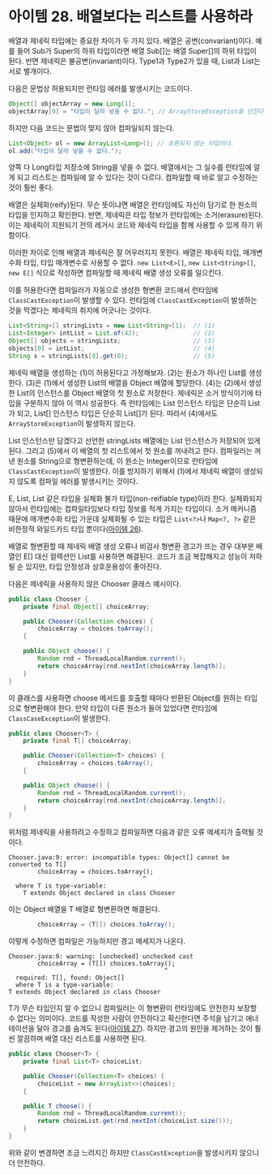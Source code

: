 # 아이템 28. 배열보다는 리스트를 사용하라
배열과 제네릭 타입에는 중요한 차이가 두 가지 있다.
배열은 공변(convariant)이다. 예를 들어 Sub가 Super의 하위 타입이라면 배열 Sub[]는 배열 Super[]의 하위 타입이 된다. 반면 제네릭은 불공변(invariant)이다. Type1과 Type2가 있을 때, List<Type1>과 List<Type2>는 서로 별개이다.

다음은 문법상 허용되지만 런타임 에러를 발생시키는 코드이다.
```java
Object[] objectArray = new Long[1];
objectArray[0] = "타입이 달라 넣을 수 없다."; // ArrayStoreException을 던진다.
```
하지만 다음 코드는 문법이 맞지 않아 컴파일되지 않는다.
```java
List<Object> ol = new ArrayList<Long>(); // 호환되지 않는 타입이다.
ol.add("타입이 달라 넣을 수 없다.");
```
양쪽 다 Long타입 저장소에 String을 넣을 수 없다.
배열에서는 그 실수를 런타임에 알게 되고 리스트는 컴파일에 알 수 있다는 것이 다르다.
컴파일할 때 바로 알고 수정하는 것이 훨씬 좋다.

배열은 실체화(reify)된다.
무슨 뜻이냐면 배열은 런타임에도 자신이 담기로 한 원소의 타입을 인지하고 확인한다.
반면, 제네릭은 타입 정보가 런타임에는 소거(erasure)된다.
이는 제네릭이 지원되기 전의 레거시 코드와 제네릭 타입을 함께 사용할 수 있게 하기 위함이다.

이러한 차이로 인해 배열과 제네릭은 잘 어우러지지 못한다.
배열은 제네릭 타입, 매개변수화 타입, 타입 매개변수로 사용할 수 없다.
`new List<E>[]`, `new List<String>[]`, `new E[]` 식으로 작성하면 컴파일할 때 제네릭 배열 생성 오류를 일으킨다.

이를 허용한다면 컴파일러가 자동으로 생성한 형변환 코드에서 런타임에 `ClassCastException`이 발생할 수 있다.
런타임에 `ClassCastException`이 발생하는 것을 막겠다는 제네릭의 취지에 어긋나는 것이다.
```java
List<String>[] stringLists = new List<String>[1];  // (1)
List<Integer> intList = List.of(42);               // (2)
Object[] objects = stringLists;                    // (3)
objects[0] = intList;                              // (4)
String s = stringLists[0].get(0);                  // (5)
```
제네릭 배열을 생성하는 (1)이 허용된다고 가정해보자.
(2)는 원소가 하나인 List<Integer>를 생성한다.
(3)은 (1)에서 생성한 List<String>의 배열을 Object 배열에 할당한다.
(4)는 (2)에서 생성한 List<Integer>의 인스턴스를 Object 배열의 첫 원소로 저장한다.
제네릭은 소거 방식이기에 타입을 구분하지 않아 이 역시 성공한다.
즉 런타임에는 List<Integer> 인스턴스 타입은 단순히 List가 되고, List<Integer>[] 인스턴스 타입은 단순히 List[]가 된다.
따라서 (4)에서도 `ArrayStoreException`이 발생하지 않는다.

List<String> 인스턴스만 담겠다고 선언한 stringLists 배열에는 List<Integer> 인스턴스가 저장되어 있게 된다.
그리고 (5)에서 이 배열의 첫 리스트에서 첫 원소를 꺼내려고 한다.
컴파일러는 꺼낸 원소를 String으로 형변환하는데, 이 원소는 Integer이므로 런타임에 `ClassCastException`이 발생한다.
이를 방지하기 위해서 (1)에서 제네릭 배열이 생성되지 않도록 컴파일 에러를 발생시키는 것이다.

E, List<E>, List<String> 같은 타입을 실체화 불가 타입(non-reifiable type)이라 한다.
실체화되지 않아서 런타임에는 컴파일타임보다 타입 정보를 적게 가지는 타입이다.
소거 메커니즘 때문에 매개변수화 타입 가운데 실체화될 수 있는 타입은 `List<?>`나 `Map<?, ?>` 같은 비한정적 와일드카드 타입 뿐이다([아이템 26](item26.md)).

배열로 형변환할 때 제네릭 배열 생성 오류나 비검사 형변환 경고가 뜨는 경우 대부분 배열인 E[] 대신 컬렉션인 List<E>를 사용하면 해결된다.
코드가 조금 복잡해지고 성능이 저하될 순 있지만, 타입 안정성과 상호운용성이 좋아진다.

다음은 제네릭을 사용하지 않은 Chooser 클래스 예시이다.
```java
public class Chooser {
    private final Object[] choiceArray;

    public Chooser(Collection choices) {
        choiceArray = choices.toArray();
    {

    public Object choose() {
        Random rnd = ThreadLocalRandom.current();
        return choiceArray[rnd.nextInt(choiceArray.length)];
    }
}
```
이 클래스를 사용하면 choose 메서드를 호출할 때마다 반환된 Object를 원하는 타입으로 형변환해야 한다.
만약 타입이 다른 원소가 들어 있었다면 런타임에 `ClassCaseException`이 발생한다.
```java
public class Chooser<T> {
    private final T[] choiceArray;

    public Chooser(Collection<T> choices) {
        choiceArray = choices.toArray();
    {

    public Object choose() {
        Random rnd = ThreadLocalRandom.current();
        return choiceArray[rnd.nextInt(choiceArray.length)];
    }
}
```
위처럼 제네릭을 사용하려고 수정하고 컴파일하면 다음과 같은 오류 메세지가 출력될 것이다.
```text
Chooser.java:9: error: incompatible types: Object[] cannot be converted to T[]
        choiceArray = choices.toArray();
                                     ^
  where T is type-variable:
    T extends Object declared in class Chooser
```
이는 Object 배열을 T 배열로 형변환하면 해결된다.
```java
        choiceArray = (T[]) choices.toArray();
```
이렇게 수정하면 컴파일은 가능하지만 경고 메세지가 나온다.
```text
Chooser.java:9: warning: [unchecked] unchecked cast
        choiceArray = (T[]) choices.toArray();
                                           ^
  required: T[], found: Object[]
  where T is a type-variable:
T extends Object declared in class Chooser
```
T가 무슨 타입인지 알 수 없으니 컴파일러는 이 형변환이 런타임에도 안전한지 보장할 수 없다는 의미이다.
코드를 작성한 사람이 안전하다고 확신한다면 주석을 남기고 애너테이션을 달아 경고를 숨겨도 된다([아이템 27](item27.md)).
하지만 경고의 원인을 제거하는 것이 훨씬 깔끔하며 배열 대신 리스트를 사용하면 된다.
```java
public class Chooser<T> {
    private final List<T> choiceList;

    public Chooser(Collection<T> choices) {
        choiceList = new ArrayList<>(choices);
    {

    public T choose() {
        Random rnd = ThreadLocalRandom.current();
        return choiceList.get(rnd.nextInt(choiceList.size()));
    }
}
```
위와 같이 변경하면 조금 느려지긴 하지만 `ClassCastException`을 발생시키지 않으니 더 안전하다.
